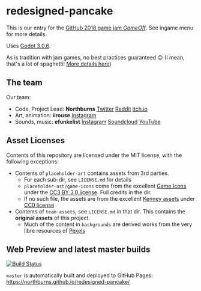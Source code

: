 # redesigned-pancake

This is our entry for the [GitHub 2018 game jam _GameOff_](https://itch.io/jam/game-off-2018). See ingame menu for more details.

Uses [Godot 3.0.6](https://godotengine.org/).

As is tradition with jam games, no best practices guaranteed :wink: (I mean, that's a lot of spaghetti! [More details here](tech-diary.md))

## The team

Our team:

* Code, Project Lead: **Northburns** [Twitter](https://twitter.com/northburns) [Reddit](https://www.reddit.com/user/Northburns/) [itch.io](https://itch.io/profile/northburns)
* Art, animation: **iirouse** [Instagram](https://www.instagram.com/_iirouse_/)
* Sounds, music: **efunkelist** [Instagram](https://www.instagram.com/efunkelist/) [Soundcloud](https://soundcloud.com/efunkelist) [YouTube](https://www.youtube.com/user/efunkelist/videos)

## Asset Licenses

Contents of this repository are licensed under the MIT license, with the following exceptions:

* Contents of `placeholder-art` contains assets from 3rd parties.
  * For each sub-dir, see `LICENSE.md` for details
  * `placeholder-art/game-icons` come from the excellent [Game Icons](https://game-icons.net/) under the [CC3 BY 3.0 license](http://creativecommons.org/licenses/by/3.0/). Full credits in the dir.
  * If no such file, the assets are from the excellent [Kenney assets](https://kenney.nl/assets) under [CC0 license](https://creativecommons.org/publicdomain/zero/1.0/)
* Contents of `team-assets`, see `LICENSE.md` in that dir. This contains the __original assets__ of this project.
  * Much of the content in `backgrounds` are derived works from the very libre resources of [Pexels](https://www.pexels.com/)

## Web Preview and latest master builds

[![Build Status](https://travis-ci.org/Northburns/redesigned-pancake.svg?branch=master)](https://travis-ci.org/Northburns/redesigned-pancake)

`master` is automatically built and deployed to GitHub Pages: <https://northburns.github.io/redesigned-pancake/>
